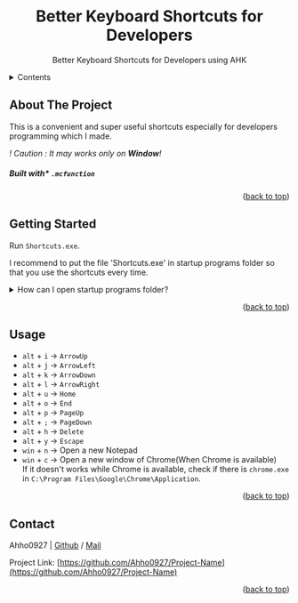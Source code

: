 <a name="readme-top"></a>

<!-- Header -->
<h1 align="center">
    Better Keyboard Shortcuts for Developers
</h1>
<p align="center">Better Keyboard Shortcuts for Developers using AHK</p>

<!-- Table of Contents -->
<details>
  <summary>Contents</summary>
  <ol>
    <li><a href="##about-the-project">About The Project</a></li>
    <li><a href="#getting-started">Getting Started</a></li>
    <li><a href="#usage">Usage</a></li>
    <li><a href="#contact">Contact</a></li>
  </ol>
</details>

<!-- Informations of this Project -->
## About The Project
This is a convenient and super useful shortcuts especially for developers programming which I made.

*! Caution : It may works only on **Window**!*

##### Built with* `.mcfunction`

<p align="right">(<a href="#readme-top">back to top</a>)</p>


<!-- Tutorial -->
## Getting Started
Run `Shortcuts.exe`.

I recommend to put the file 'Shortcuts.exe' in startup programs folder so that you use the shortcuts every time.
<details>
  <summary>How can I open startup programs folder?</summary>
  Press `win` + `R`, and type `shell:startup`. file directory will be open.
</details>

<p align="right">(<a href="#readme-top">back to top</a>)</p>


## Usage

- `alt` + `i` -> `ArrowUp`
- `alt` + `j` -> `ArrowLeft`
- `alt` + `k` -> `ArrowDown`
- `alt` + `l` -> `ArrowRight`
- `alt` + `u` -> `Home`
- `alt` + `o` -> `End`
- `alt` + `p` -> `PageUp`
- `alt` + `;` -> `PageDown`
- `alt` + `h` -> `Delete`
- `alt` + `y` -> `Escape`
- `win` + `n` -> Open a new Notepad
- `win` + `c` -> Open a new window of Chrome(When Chrome is available)\
If it doesn't works while Chrome is available, check if there is `chrome.exe` in `C:\Program Files\Google\Chrome\Application`.

<p align="right">(<a href="#readme-top">back to top</a>)</p>


<!-- Author Info -->
## Contact

Ahho0927 | [Github](https://github.com/Ahho0927) / [Mail](poku0927@gmail.com)

Project Link: [https://github.com/Ahho0927/Project-Name](https://github.com/Ahho0927/Project-Name)

<p align="right">(<a href="#readme-top">back to top</a>)</p>
